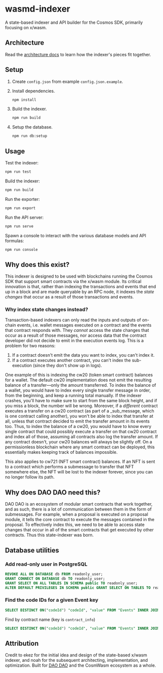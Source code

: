 # wasmd-indexer

A state-based indexer and API builder for the Cosmos SDK, primarily focusing on
x/wasm.

## Architecture

Read the [architecture docs](./docs/architecture.md) to learn how the indexer's
pieces fit together.

## Setup

1. Create `config.json` from example `config.json.example`.

2. Install dependencies.

   ```bash
   npm install
   ```

3. Build the indexer.

   ```bash
   npm run build
   ```

4. Setup the database.

   ```bash
   npm run db:setup
   ```

## Usage

Test the indexer:

```bash
npm run test
```

Build the indexer:

```bash
npm run build
```

Run the exporter:

```bash
npm run export
```

Run the API server:

```bash
npm run serve
```

Spawn a console to interact with the various database models and API formulas:

```bash
npm run console
```

## Why does this exist?

This indexer is designed to be used with blockchains running the Cosmos SDK that
support smart contracts via the x/wasm module. Its critical innovation is that,
rather than indexing the transactions and events that end up in a block and are
made queryable by an RPC node, it indexes the _state changes_ that occur as a
result of those transactions and events.

### Why index state changes instead?

Transaction-based indexers can only read the inputs and outputs of on-chain
events, i.e. wallet messages executed on a contract and the events that contract
responds with. They _cannot_ access the state changes that occur as a result of
those messages, nor access data that the contract developer did not decide to
emit in the execution events log. This is a problem for two reasons:

1. If a contract doesn't emit the data you want to index, you can't index it.
2. If a contract executes another contract, you can't index the sub-execution
   (since they don't show up in logs).

One example of this is indexing the cw20 (token smart contract) balances for a
wallet. The default cw20 implementation does not emit the resulting balance of a
transfer—only the amount transferred. To index the balance of a wallet, you
would have to index every single transfer message in order, from the beginning,
and keep a running total manually. If the indexer crashes, you'll have to make
sure to start from the same block height, and if you miss a block, the number
will be wrong. Moreover, if a _different_ contract executes a transfer on a cw20
contract (as part of a \_sub_message, which is one contract calling another), you
won't be able to index that transfer at all, unless that contract decided to
emit the transfer amount in its events too. Thus, to index the balance of a
cw20, you would have to know every single contract that could possibly execute a
transfer on that cw20 contract and index all of those, assuming all contracts
also log the transfer amount. If any contract doesn't, your cw20 balances will
always be slightly off. On a permissionless blockchain where any smart contract
can be deployed, this essentially makes keeping track of balances impossible.

This also applies to cw721 (NFT smart contract) balances. If an NFT is sent to a
contract which performs a submessage to transfer that NFT somewhere else, the
NFT will be lost to the indexer forever, since you can no longer follow its
path.

## Why does DAO DAO need this?

DAO DAO is an ecosystem of modular smart contracts that work together, and as
such, there is a lot of communication between them in the form of submessages.
For example, when a proposal is executed on a proposal module, it tells the core
contract to execute the messages contained in the proposal. To effectively index
this, we need to be able to access state changes that occur in all of the smart
contracts that get executed by other contracts. Thus this state-indexer was
born.

## Database utilities

### Add read-only user in PostgreSQL

```sql
REVOKE ALL ON DATABASE db FROM readonly_user;
GRANT CONNECT ON DATABASE db TO readonly_user;
GRANT SELECT ON ALL TABLES IN SCHEMA public TO readonly_user;
ALTER DEFAULT PRIVILEGES IN SCHEMA public GRANT SELECT ON TABLES TO readonly_user;
```

### Find the code IDs for a given Event key

```sql
SELECT DISTINCT ON("codeId") "codeId", "value" FROM "Events" INNER JOIN "Contracts" ON "Contracts"."address" = "Events"."contractAddress" WHERE "key" = '' ORDER BY "codeId" ASC;
```

Find by contract name (key is `contract_info`)

```sql
SELECT DISTINCT ON("codeId") "codeId", "value" FROM "Events" INNER JOIN "Contracts" ON "Contracts"."address" = "Events"."contractAddress" WHERE "key" = '99,111,110,116,114,97,99,116,95,105,110,102,111' AND value LIKE '%CONTRACT_NAME%' ORDER BY "codeId" ASC;
```

## Attribution

Credit to ekez for the initial idea and design of the state-based x/wasm
indexer, and noah for the subsequent architecting, implementation, and
optimization. Built for [DAO DAO](https://daodao.zone) and the CosmWasm
ecosystem as a whole.
